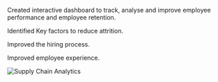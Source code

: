 Created interactive dashboard to track, analyse and improve employee performance and employee retention.

Identified Key factors to reduce attrition.

Improved the hiring process.

Improved employee experience.

![Supply Chain Analytics](https://github.com/pratikshaprandive/supplychainmanagement/assets/143409057/1d2b43fe-86b9-4bd1-a312-737c0b2172c2)
